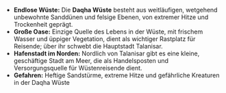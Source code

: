 - **Endlose Wüste:** Die **Daqha Wüste** besteht aus weitläufigen, wetgehend unbewohnte Sanddünen und felsige Ebenen, von extremer Hitze und Trockenheit geprägt.
- **Große Oase:** Einzige Quelle des Lebens in der Wüste, mit frischem Wasser und üppiger Vegetation, dient als wichtiger Rastplatz für Reisende; über ihr schwebt die Hauptstadt Talanisar.
- **Hafenstadt im Norden:** Nordlich von Talanisar gibt es eine kleine, geschäftige Stadt am Meer, die als Handelsposten und Versorgungsquelle für Wüstenreisende dient.
- **Gefahren:** Heftige Sandstürme, extreme Hitze und gefährliche Kreaturen in der Daqha Wüste